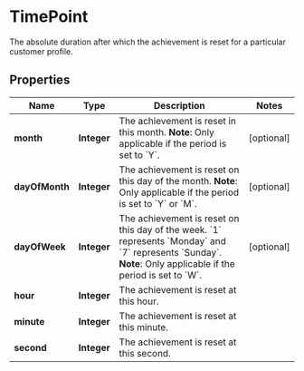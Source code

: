 

# TimePoint

The absolute duration after which the achievement is reset for a particular customer profile.
## Properties

Name | Type | Description | Notes
------------ | ------------- | ------------- | -------------
**month** | **Integer** | The achievement is reset in this month.  **Note**: Only applicable if the period is set to &#x60;Y&#x60;.  |  [optional]
**dayOfMonth** | **Integer** | The achievement is reset on this day of the month.  **Note**: Only applicable if the period is set to &#x60;Y&#x60; or &#x60;M&#x60;.  |  [optional]
**dayOfWeek** | **Integer** | The achievement is reset on this day of the week. &#x60;1&#x60; represents &#x60;Monday&#x60; and &#x60;7&#x60; represents &#x60;Sunday&#x60;.  **Note**: Only applicable if the period is set to &#x60;W&#x60;.  |  [optional]
**hour** | **Integer** | The achievement is reset at this hour. | 
**minute** | **Integer** | The achievement is reset at this minute. | 
**second** | **Integer** | The achievement is reset at this second. | 



